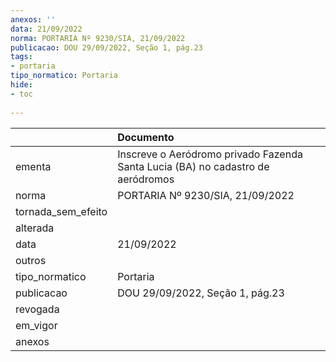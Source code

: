 ```yaml
---
anexos: ''
data: 21/09/2022
norma: PORTARIA Nº 9230/SIA, 21/09/2022
publicacao: DOU 29/09/2022, Seção 1, pág.23
tags:
- portaria
tipo_normatico: Portaria
hide: 
- toc 
 
---
```


|                    | Documento                                                                       |
|:-------------------|:--------------------------------------------------------------------------------|
| ementa             | Inscreve o Aeródromo privado Fazenda Santa Lucia (BA) no cadastro de aeródromos |
| norma              | PORTARIA Nº 9230/SIA, 21/09/2022                                                |
| tornada_sem_efeito |                                                                                 |
| alterada           |                                                                                 |
| data               | 21/09/2022                                                                      |
| outros             |                                                                                 |
| tipo_normatico     | Portaria                                                                        |
| publicacao         | DOU 29/09/2022, Seção 1, pág.23                                                 |
| revogada           |                                                                                 |
| em_vigor           |                                                                                 |
| anexos             |                                                                                 |